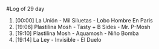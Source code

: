 #Log of 29 day

1. [00:00] La Unión - Mil Siluetas - Lobo Hombre En Paris
1. [19:06] Plastilina Mosh - Tasty + B Sides - Mr. P-Mosh
1. [19:10] Plastilina Mosh - Aquamosh - Niño Bomba
1. [19:14] La Ley - Invisible - El Duelo
